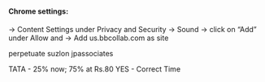 #
#### Chrome settings:
-> Content Settings under Privacy and Security
-> Sound
-> click on “Add” under Allow
 and
 -> Add us.bbcollab.com as site

perpetuate
suzlon
jpassociates

TATA - 25% now; 75% at Rs.80
YES - Correct Time
<!--stackedit_data:
eyJoaXN0b3J5IjpbMTkzOTM4NzI5NF19
-->